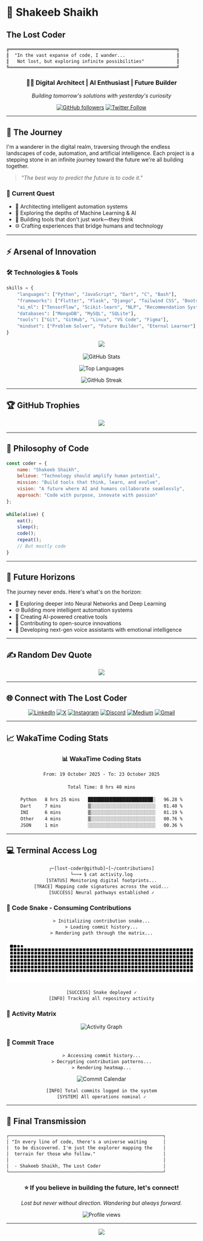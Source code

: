 # 🌌 Shakeeb Shaikh
## The Lost Coder

```ascii
╔══════════════════════════════════════════════════════════════╗
║  "In the vast expanse of code, I wander...                   ║
║   Not lost, but exploring infinite possibilities"            ║
╚══════════════════════════════════════════════════════════════╝
```

<div align="center">
  
### 👨‍💻 Digital Architect | AI Enthusiast | Future Builder
*Building tomorrow's solutions with yesterday's curiosity*

[![GitHub followers](https://img.shields.io/github/followers/ShakeebSk?style=social)](https://github.com/ShakeebSk)
[![Twitter Follow](https://img.shields.io/twitter/follow/Sk_Shakeeb_14?style=social)](https://x.com/Sk_Shakeeb_14)

</div>

---

## 🔮 The Journey

I'm a wanderer in the digital realm, traversing through the endless landscapes of code, automation, and artificial intelligence. Each project is a stepping stone in an infinite journey toward the future we're all building together.

> *"The best way to predict the future is to code it."*

### 🎯 Current Quest
- 🤖 Architecting intelligent automation systems
- 🧠 Exploring the depths of Machine Learning & AI
- 🚀 Building tools that don't just work—they think
- 🌐 Crafting experiences that bridge humans and technology

---

## ⚡ Arsenal of Innovation

### 🛠️ Technologies & Tools

```python
skills = {
    "languages": ["Python", "JavaScript", "Dart", "C", "Bash"],
    "frameworks": ["Flutter", "Flask", "Django", "Tailwind CSS", "Bootstrap"],
    "ai_ml": ["TensorFlow", "Scikit-learn", "NLP", "Recommendation Systems"],
    "databases": ["MongoDB", "MySQL", "SQLite"],
    "tools": ["Git", "GitHub", "Linux", "VS Code", "Figma"],
    "mindset": ["Problem Solver", "Future Builder", "Eternal Learner"]
}
```

<div align="center">

<img src="https://skillicons.dev/icons?i=py,js,flutter,dart,tailwind,flask,django,html,css,bootstrap,sqlite,mysql,mongodb,git,github,bash,c,linux,vscode,figma" />

</div>

<div align="center">

![GitHub Stats](https://github-readme-stats.vercel.app/api?username=ShakeebSk&show_icons=true&theme=radical&hide_border=true&bg_color=0D1117&title_color=FF6FD8&icon_color=FF6FD8&text_color=FFFFFF&count_private=true&include_all_commits=true)

![Top Languages](https://github-readme-stats.vercel.app/api/top-langs/?username=ShakeebSk&layout=compact&theme=radical&hide_border=true&bg_color=0D1117&title_color=FF6FD8&text_color=FFFFFF)

![GitHub Streak](https://streak-stats.demolab.com?user=ShakeebSk&theme=radical&hide_border=true&background=0D1117&ring=FF6FD8&fire=FF6FD8&currStreakLabel=FF6FD8&cache_seconds=86400)

</div>

---

## 🏆 GitHub Trophies

<div align="center">
  <img src="https://github-profile-trophy.vercel.app/?username=ShakeebSk&theme=radical&no-bg=false&no-frame=false&margin-w=10" />
</div>

---

## 🌟 Philosophy of Code

```javascript
const coder = {
    name: "Shakeeb Shaikh",
    believe: "Technology should amplify human potential",
    mission: "Build tools that think, learn, and evolve",
    vision: "A future where AI and humans collaborate seamlessly",
    approach: "Code with purpose, innovate with passion"
};

while(alive) {
    eat();
    sleep();
    code();
    repeat();
    // But mostly code
}
```

---

## 🔭 Future Horizons

The journey never ends. Here's what's on the horizon:

- 🧬 Exploring deeper into Neural Networks and Deep Learning
- 🌐 Building more intelligent automation systems
- 🎨 Creating AI-powered creative tools
- 🚀 Contributing to open-source innovations
- 🤖 Developing next-gen voice assistants with emotional intelligence

---

## ✍️ Random Dev Quote

<div align="center">
  <img src="https://quotes-github-readme.vercel.app/api?type=horizontal&theme=radical" />
</div>

---

## 🌐 Connect with The Lost Coder

<div align="center">

[![LinkedIn](https://img.shields.io/badge/LinkedIn-%230077B5.svg?logo=linkedin&logoColor=white&style=for-the-badge)](https://www.linkedin.com/in/shakeeb-shaikh-02b32b282/)
[![X](https://img.shields.io/badge/X-black.svg?logo=X&logoColor=white&style=for-the-badge)](https://x.com/Sk_Shakeeb_14)
[![Instagram](https://img.shields.io/badge/Instagram-%23E4405F.svg?logo=instagram&logoColor=white&style=for-the-badge)](https://www.instagram.com/shakeeb_sk.14/)
[![Discord](https://img.shields.io/badge/Discord-%237289DA.svg?logo=discord&logoColor=white&style=for-the-badge)](https://discord.com/users/1403434612184842321)
[![Medium](https://img.shields.io/badge/Medium-12100E?logo=medium&logoColor=white&style=for-the-badge)](https://medium.com/@eren.85yeager)
[![Gmail](https://img.shields.io/badge/Gmail-D14836?logo=gmail&logoColor=white&style=for-the-badge)](mailto:shakeeb.sk14@gmail.com)

</div>

---



## 📈 WakaTime Coding Stats

<div align="center">

### 📊 WakaTime Coding Stats
<!--START_SECTION:waka-->

```txt
From: 19 October 2025 - To: 23 October 2025

Total Time: 8 hrs 40 mins

Python   8 hrs 25 mins   ████████████████████████░   96.28 %
Dart     7 mins          ▒░░░░░░░░░░░░░░░░░░░░░░░░   01.40 %
INI      6 mins          ▒░░░░░░░░░░░░░░░░░░░░░░░░   01.19 %
Other    4 mins          ▒░░░░░░░░░░░░░░░░░░░░░░░░   00.76 %
JSON     1 min           ░░░░░░░░░░░░░░░░░░░░░░░░░   00.36 %
```

<!--END_SECTION:waka-->
</div>

---

## 💻 Terminal Access Log

<div align="center">

```console
┌─[lost-coder@github]─[~/contributions]
└──╼ $ cat activity.log
[STATUS] Monitoring digital footprints...
[TRACE] Mapping code signatures across the void...
[SUCCESS] Neural pathways established ✓
```

</div>

### 🐍 Code Snake - Consuming Contributions

<div align="center">

```console
> Initializing contribution snake...
> Loading commit history...
> Rendering path through the matrix...
```

![GitHub Contribution Snake](https://raw.githubusercontent.com/ShakeebSk/ShakeebSk/output/github-contribution-grid-snake-dark.svg)

```console
[SUCCESS] Snake deployed ✓
[INFO] Tracking all repository activity
```

</div>

### 📡 Activity Matrix

<div align="center">

![Activity Graph](https://github-readme-activity-graph.vercel.app/graph?username=ShakeebSk&theme=high-contrast&hide_border=true&bg_color=0a0a0a&color=00ff41&line=00ff41&point=00ff41&area=true&area_color=00ff41)

</div>

### 🔐 Commit Trace

<div align="center">

```console
> Accessing commit history...
> Decrypting contribution patterns...
> Rendering heatmap...
```

![Commit Calendar](https://ghchart.rshah.org/00ff41/ShakeebSk)

```console
[INFO] Total commits logged in the system
[SYSTEM] All operations nominal ✓
```

</div>

---

## 💭 Final Transmission

```
┌─────────────────────────────────────────────────────────┐
│ "In every line of code, there's a universe waiting      │
│  to be discovered. I'm just the explorer mapping the    │
│  terrain for those who follow."                         │
│                                                         │
│  - Shakeeb Shaikh, The Lost Coder                       │
└─────────────────────────────────────────────────────────┘
```

<div align="center">

### ⭐ If you believe in building the future, let's connect!

*Lost but never without direction. Wandering but always forward.*

![Profile views](https://komarev.com/ghpvc/?username=ShakeebSk)


</div>

---

<div align="center">
  <img src="https://capsule-render.vercel.app/api?type=waving&color=gradient&customColorList=6,11,20&height=100&section=footer&text=Keep%20Building%20The%20Future&fontSize=20&fontColor=fff&animation=twinkling"/>
</div>

